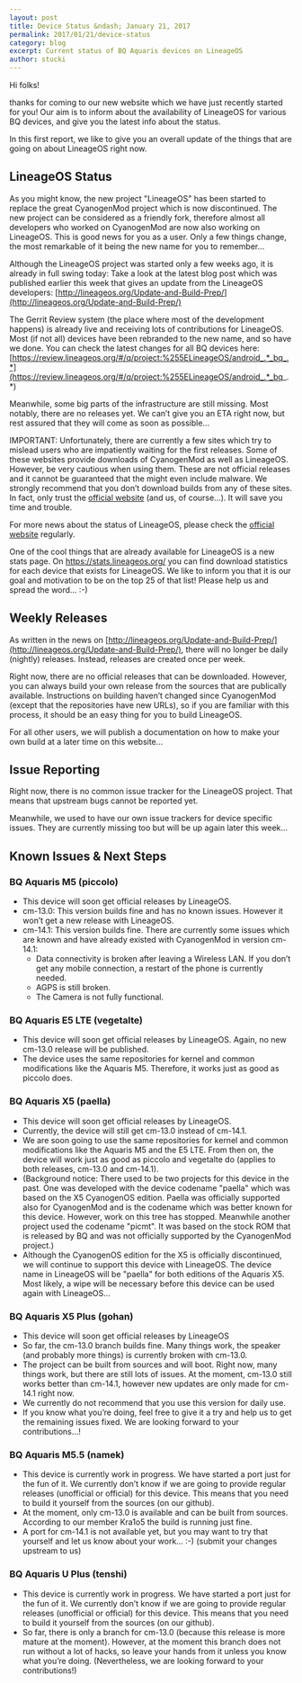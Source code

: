```yaml
---
layout: post
title: Device Status &ndash; January 21, 2017
permalink: 2017/01/21/device-status
category: blog
excerpt: Current status of BQ Aquaris devices on LineageOS
author: stucki
---
```


Hi folks! 

thanks for coming to our new website which we have just recently started for you! Our aim is to inform about the availability of LineageOS for various BQ devices, and give you the latest info about the status. 

In this first report, we like to give you an overall update of the things that are going on about LineageOS right now. 

LineageOS Status
----------------

As you might know, the new project "LineageOS" has been started to replace the great CyanogenMod project which is now discontinued. The new project can be considered as a friendly fork, therefore almost all developers who worked on CyanogenMod are now also working on LineageOS. This is good news for you as a user. Only a few things change, the most remarkable of it being the new name for you to remember… 

Although the LineageOS project was started only a few weeks ago, it is already in full swing today: Take a look at the latest blog post which was published earlier this week that gives an update from the LineageOS developers: [http://lineageos.org/Update-and-Build-Prep/](http://lineageos.org/Update-and-Build-Prep/) 

The Gerrit Review system (the place where most of the development happens) is already live and receiving lots of contributions for LineageOS. Most (if not all) devices have been rebranded to the new name, and so have we done. You can check the latest changes for all BQ devices here: [https://review.lineageos.org/#/q/project:%255ELineageOS/android_.*_bq_.*](https://review.lineageos.org/#/q/project:%255ELineageOS/android_.*_bq_.*) 

Meanwhile, some big parts of the infrastructure are still missing. Most notably, there are no releases yet. We can’t give you an ETA right now, but rest assured that they will come as soon as possible… 

IMPORTANT: Unfortunately, there are currently a few sites which try to mislead users who are impatiently waiting for the first releases. Some of these websites provide downloads of CyanogenMod as well as LineageOS. However, be very cautious when using them. These are not official releases and it cannot be guaranteed that the might even include malware. We strongly recommend that you don’t download builds from any of these sites. In fact, only trust the [official website](http://lineageos.org/) (and us, of course…). It will save you time and trouble. 

For more news about the status of LineageOS, please check the [official website](http://lineageos.org/) regularly. 

One of the cool things that are already available for LineageOS is a new stats page. On https://stats.lineageos.org/ you can find download statistics for each device that exists for LineageOS. We like to inform you that it is our goal and motivation to be on the top 25 of that list! Please help us and spread the word… :-) 

Weekly Releases
---------------

As written in the news on [http://lineageos.org/Update-and-Build-Prep/](http://lineageos.org/Update-and-Build-Prep/), there will no longer be daily (nightly) releases. Instead, releases are created once per week. 

Right now, there are no official releases that can be downloaded. However, you can always build your own release from the sources that are publically available. Instructions on building haven’t changed since CyanogenMod (except that the repositories have new URLs), so if you are familiar with this process, it should be an easy thing for you to build LineageOS. 

For all other users, we will publish a documentation on how to make your own build at a later time on this website… 

Issue Reporting
---------------

Right now, there is no common issue tracker for the LineageOS project. That means that upstream bugs cannot be reported yet. 

Meanwhile, we used to have our own issue trackers for device specific issues. They are currently missing too but will be up again later this week…

Known Issues & Next Steps
-------------------------

### BQ Aquaris M5 (piccolo)

* This device will soon get official releases by LineageOS.
* cm-13.0: This version builds fine and has no known issues. However it won’t get a new release with LineageOS.
* cm-14.1: This version builds fine. There are currently some issues which are known and have already existed with CyanogenMod in version cm-14.1:
  * Data connectivity is broken after leaving a Wireless LAN. If you don’t get any mobile connection, a restart of the phone is currently needed.
  * AGPS is still broken.
  * The Camera is not fully functional.

### BQ Aquaris E5 LTE (vegetalte)

* This device will soon get official releases by LineageOS. Again, no new cm-13.0 release will be published.
* The device uses the same repositories for kernel and common modifications like the Aquaris M5. Therefore, it works just as good as piccolo does.

### BQ Aquaris X5 (paella)

* This device will soon get official releases by LineageOS.
* Currently, the device will still get cm-13.0 instead of cm-14.1.
* We are soon going to use the same repositories for kernel and common modifications like the Aquaris M5 and the E5 LTE. From then on, the device will work just as good as piccolo and vegetalte do (applies to both releases, cm-13.0 and cm-14.1).
* (Background notice: There used to be two projects for this device in the past. One was developed with the device codename "paella" which was based on the X5 CyanogenOS edition. Paella was officially supported also for CyanogenMod and is the codename which was better known for this device. However, work on this tree has stopped. Meanwhile another project used the codename "picmt". It was based on the stock ROM that is released by BQ and was not officially supported by the CyanogenMod project.)
* Although the CyanogenOS edition for the X5 is officially discontinued, we will continue to support this device with LineageOS. The device name in LineageOS will be "paella" for both editions of the Aquaris X5. Most likely, a wipe will be necessary before this device can be used again with LineageOS…

### BQ Aquaris X5 Plus (gohan)

* This device will soon get official releases by LineageOS
* So far, the cm-13.0 branch builds fine. Many things work, the speaker (and probably more things) is currently broken with cm-13.0.
* The project can be built from sources and will boot. Right now, many things work, but there are still lots of issues. At the moment, cm-13.0 still works better than cm-14.1, however new updates are only made for cm-14.1 right now.
* We currently do not recommend that you use this version for daily use.
* If you know what you’re doing, feel free to give it a try and help us to get the remaining issues fixed. We are looking forward to your contributions…!

### BQ Aquaris M5.5 (namek)

* This device is currently work in progress. We have started a port just for the fun of it. We currently don’t know if we are going to provide regular releases (unofficial or official) for this device. This means that you need to build it yourself from the sources (on our github).
* At the moment, only cm-13.0 is available and can be built from sources. According to our member Kra1o5 the build is running just fine.
* A port for cm-14.1 is not available yet, but you may want to try that yourself and let us know about your work… :-) (submit your changes upstream to us)

### BQ Aquaris U Plus (tenshi)

* This device is currently work in progress. We have started a port just for the fun of it. We currently don’t know if we are going to provide regular releases (unofficial or official) for this device. This means that you need to build it yourself from the sources (on our github).
* So far, there is only a branch for cm-13.0 (because this release is more mature at the moment). However, at the moment this branch does not run without a lot of hacks, so leave your hands from it unless you know what you’re doing. (Nevertheless, we are looking forward to your contributions!)
